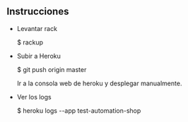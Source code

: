 Instrucciones
-----------------
- Levantar rack

	$ rackup

- Subir a Heroku

	$ git push origin master

	Ir a la consola web de heroku y desplegar manualmente.

- Ver los logs

	$ heroku logs --app test-automation-shop